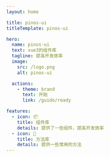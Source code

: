 ```yaml
---
layout: home

title: pinos-ui
titleTemplate: pinos-ui

hero:
  name: pinos-ui
  text: vue3的组件库
  tagline: 提高开发效率
  image:
    src: /logo.png
    alt: pinos-ui

  actions:
    - theme: brand
      text: 开始
      link: /guide/ready

features:
  - icon: 📦
    title: 组件库
    details: 提供了一些组件，提高开发效率
  - icon: 🚀
    title: 方法库
    details: 提供一些常用的方法
---
```

